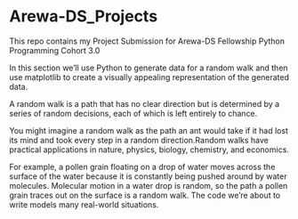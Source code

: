 # Arewa-DS_Projects

This repo contains my Project Submission for Arewa-DS Fellowship Python Programming Cohort 3.0

In this section we’ll use Python to generate data for a random walk and then use matplotlib to create a visually appealing representation of the generated data. 

A random walk is a path that has no clear direction but is determined by a series of random decisions, each of which is left entirely to chance. 

You might imagine a random walk as the path an ant would take if it had lost its mind and took every step in a random direction.Random walks have practical applications in nature, physics, biology, chemistry, and economics. 

For example, a pollen grain floating on a drop of water moves across the surface of the water because it is constantly being pushed around by water molecules. Molecular motion in a water drop is random, so the path a pollen grain traces out on the surface is a random walk. The code we’re about to write models many real-world situations.